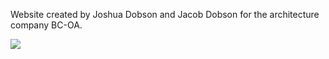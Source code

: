 Website created by Joshua Dobson and Jacob Dobson for the architecture company BC-OA.

![](https://media.giphy.com/media/5xUe7DJRhEimQ2xgWa/giphy.gif)
